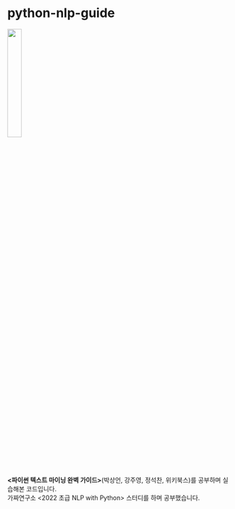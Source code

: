 # python-nlp-guide

<img src="https://user-images.githubusercontent.com/46880056/205561298-33162a82-a0fc-41a6-b0c4-67deb663b7de.png" width="25%" height="25%"/>

<br>**<파이썬 텍스트 마이닝 완벽 가이드>**(박상언, 강주영, 정석찬, 위키북스)를 공부하며 실습해본 코드입니다.</br>
가짜연구소 <2022 초급 NLP with Python> 스터디를 하며 공부했습니다.

